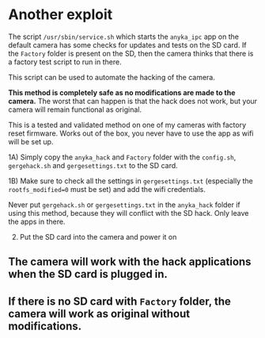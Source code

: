 # Another exploit
The script `/usr/sbin/service.sh` which starts the `anyka_ipc` app on the default camera has some checks for updates and tests on the SD card.
If the `Factory` folder is present on the SD, then the camera thinks that there is a factory test script to run in there.

This script can be used to automate the hacking of the camera.

**This method is completely safe as no modifications are made to the camera.** The worst that can happen is that the hack does not work, but your camera will remain functional as original.

This is a tested and validated method on one of my cameras with factory reset firmware. Works out of the box, you never have to use the app as wifi will be set up.

1A) Simply copy the `anyka_hack` and `Factory` folder with the `config.sh`, `gergehack.sh` and `gergesettings.txt` to the SD card.

1B) Make sure to check all the settings in `gergesettings.txt` (especially the `rootfs_modified=0` must be set) and add the wifi credentials.

Never put `gergehack.sh` or `gergesettings.txt` in the `anyka_hack` folder if using this method, because they will conflict with the SD hack. Only leave the apps in there.

2) Put the SD card into the camera and power it on

## The camera will work with the hack applications when the SD card is plugged in.
## If there is no SD card with `Factory` folder, the camera will work as original without modifications.
